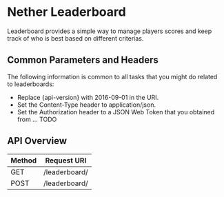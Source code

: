 # Nether Leaderboard

Leaderboard provides a simple way to manage players scores and keep track of who is best based on different criterias.

## Common Parameters and Headers

The following information is common to all tasks that you might do related to leaderboards:

* Replace {api-version} with 2016-09-01 in the URI.
* Set the Content-Type header to application/json.
* Set the Authorization header to a JSON Web Token that you obtained from ... TODO

## API Overview

Method  | Request URI
------- | -----------------------
GET     | /leaderboard/
POST    | /leaderboard/
